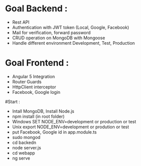 
# Goal Backend :

- Rest API
- Authentication with JWT token (Local, Google, Facebook)
- Mail for verification, forward password
- CRUD operation on MongoDB with Mongoose
- Handle different environment Development, Test, Production

# Goal Frontend :

- Angular 5 Integration
- Router Guards
- HttpClient interceptor
- Facebook, Google login

#Start :

- Intall MongoDB, Install Node.js
- npm install (in root folder)
- Windows SET NODE_ENV=development or production or test
- Unix export NODE_ENV=development or prodution or test
- put Facebook, Google id in app.module.ts
- sudo mongod
- cd backedn
- node server.js
- cd webapp
- ng serve
